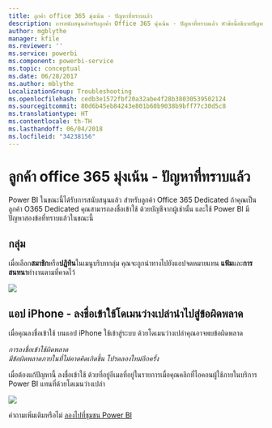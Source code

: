 ```yaml
---
title: ลูกค้า office 365 มุ่งเน้น - ปัญหาที่ทราบแล้ว
description: การสนับสนุนสำหรับลูกค้า Office 365 มุ่งเน้น - ปัญหาที่ทราบแล้ว หัวข้อนี้อธิบายปัญหาเฉพาะสำหรับลูกค้าที่มี Office 365 Dedicated ซึ่งรวมถึงขีดจำกัดคุณลักษณะกลุ่มเช่นเดียวกับแอป iPhone มีโดเมนเปล่า
author: mgblythe
manager: kfile
ms.reviewer: ''
ms.service: powerbi
ms.component: powerbi-service
ms.topic: conceptual
ms.date: 06/28/2017
ms.author: mblythe
LocalizationGroup: Troubleshooting
ms.openlocfilehash: cedb3e1572fbf20a32abe4f28b38030539502124
ms.sourcegitcommit: 80d6b45eb84243e801b60b9038b9bff77c30d5c8
ms.translationtype: HT
ms.contentlocale: th-TH
ms.lasthandoff: 06/04/2018
ms.locfileid: "34238156"
---
```

# <a name="office-365-dedicated-customers---known-issues"></a>ลูกค้า office 365 มุ่งเน้น - ปัญหาที่ทราบแล้ว
Power BI ในขณะนี้ได้รับการสนับสนุนแล้ว สำหรับลูกค้า Office 365 Dedicated  ถ้าคุณเป็นลูกค้า O365 Dedicated คุณสามารถลงชื่อเข้าใช้ ด้วยบัญชีจากผู้เช่านั้น และใช้ Power BI มีปัญหาสองข้อที่ทราบแล้วในขณะนี้

## <a name="groups"></a>กลุ่ม
เมื่อเลือก**สมาชิก**หรือ**ปฏิทิน**ในเมนูบริบทกลุ่ม คุณจะถูกนำทางไปยังแอปจดหมายแทน  **แฟ้ม**และ**การสนทนา**ทำงานตามที่คาดไว้

![](media/service-admin-office-365-dedicated-known-issues/group-menu.png)

## <a name="iphone-app---sign-in-with-vanity-domain-leads-to-error"></a>แอป iPhone - ลงชื่อเข้าใช้โดเมนว่างเปล่านำไปสู่ข้อผิดพลาด
เมื่อคุณลงชื่อเข้าใช้ บนแอป iPhone ใช้เข้าสู่ระบบ ด้วยโดเมนว่างเปล่าคุณอาจพบข้อผิดพลาด

*การลงชื่อเข้าใช้ผิดพลาด*  
*มีข้อผิดพลาดภายในที่ไม่คาดคิดเกิดขึ้น โปรดลองใหม่อีกครั้ง*

เมื่อต้องแก้ปัญหานี้ ลงชื่อเข้าใช้ ด้วยที่อยู่อีเมลที่อยู่ในรายการเมื่อคุณคลิกที่ไอคอนผู้ใช้ภายในบริการ Power BI แทนที่ด้วยโดเมนว่างเปล่า

![](media/service-admin-office-365-dedicated-known-issues/sign-in-address.png)

คำถามเพิ่มเติมหรือไม่ [ลองไปที่ชุมชน Power BI](http://community.powerbi.com/)

